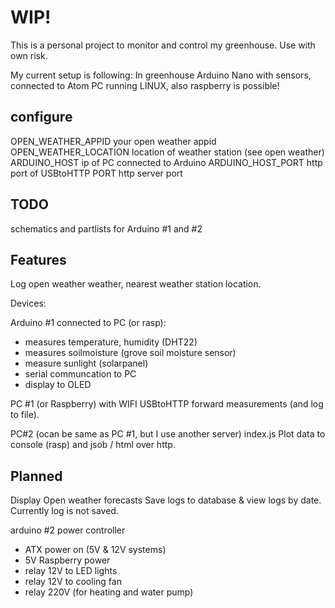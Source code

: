 # WIP!
This is a personal project to monitor and control my greenhouse.
Use with own risk.

My current setup is following: 
In greenhouse Arduino Nano with sensors, connected to Atom PC running LINUX,
also raspberry is possible!

## configure

OPEN_WEATHER_APPID    your open weather appid
OPEN_WEATHER_LOCATION   location of weather station (see open weather)
ARDUINO_HOST         ip of PC connected to Arduino
ARDUINO_HOST_PORT    http port of USBtoHTTP
PORT     http server port

## TODO
schematics and partlists for Arduino #1 and #2

## Features
Log open weather weather, nearest weather station location.

Devices:

Arduino #1 connected to PC (or rasp):
   - measures temperature, humidity (DHT22)
   - measures soilmoisture (grove soil moisture sensor)
   - measure sunlight (solarpanel)
   - serial communcation to PC
   - display to OLED
 
PC #1 (or Raspberry) with WIFI
USBtoHTTP forward measurements (and log to file).

PC#2 (ocan be same as PC #1, but I use another server)
index.js
Plot data to console (rasp) and jsob / html over http.

## Planned
Display Open weather forecasts
Save logs to database & view logs by date. Currently log is
not saved.

arduino #2 power controller
  - ATX power on (5V & 12V systems)
  - 5V Raspberry power
  - relay 12V to LED lights
  - relay 12V to cooling fan
  - relay 220V (for heating and water pump)


